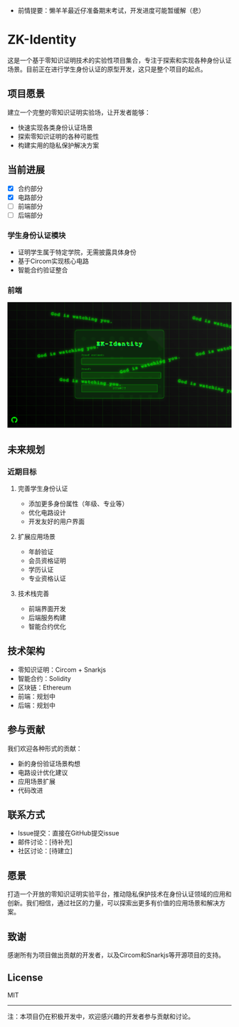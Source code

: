 - 前情提要：懒羊羊最近仔准备期末考试，开发进度可能暂缓解（悲）
# ZK-Identity

这是一个基于零知识证明技术的实验性项目集合，专注于探索和实现各种身份认证场景。目前正在进行学生身份认证的原型开发，这只是整个项目的起点。

## 项目愿景
建立一个完整的零知识证明实验场，让开发者能够：
- 快速实现各类身份认证场景
- 探索零知识证明的各种可能性
- 构建实用的隐私保护解决方案

## 当前进展
- [x] 合约部分
- [x] 电路部分
- [ ] 前端部分
- [ ] 后端部分
### 学生身份认证模块
- 证明学生属于特定学院，无需披露具体身份
- 基于Circom实现核心电路
- 智能合约验证整合
### 前端
![alt text](image.png)
## 未来规划

### 近期目标
1. 完善学生身份认证
   - 添加更多身份属性（年级、专业等）
   - 优化电路设计
   - 开发友好的用户界面

2. 扩展应用场景
   - 年龄验证
   - 会员资格证明
   - 学历认证
   - 专业资格认证

3. 技术栈完善
   - 前端界面开发
   - 后端服务构建
   - 智能合约优化

## 技术架构
- 零知识证明：Circom + Snarkjs
- 智能合约：Solidity
- 区块链：Ethereum
- 前端：规划中
- 后端：规划中

## 参与贡献
我们欢迎各种形式的贡献：
- 新的身份验证场景构想
- 电路设计优化建议
- 应用场景扩展
- 代码改进

## 联系方式
- Issue提交：直接在GitHub提交issue
- 邮件讨论：[待补充]
- 社区讨论：[待建立]

## 愿景
打造一个开放的零知识证明实验平台，推动隐私保护技术在身份认证领域的应用和创新。我们相信，通过社区的力量，可以探索出更多有价值的应用场景和解决方案。

## 致谢
感谢所有为项目做出贡献的开发者，以及Circom和Snarkjs等开源项目的支持。

## License
MIT

---
注：本项目仍在积极开发中，欢迎感兴趣的开发者参与贡献和讨论。